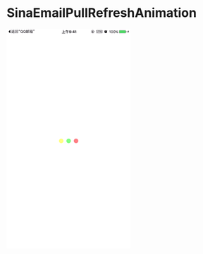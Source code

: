 # SinaEmailPullRefreshAnimation


![](https://github.com/zdrjson/SinaEmailPullRefreshAnimation/blob/master/SinaPullRefreshAnimation.gif)

